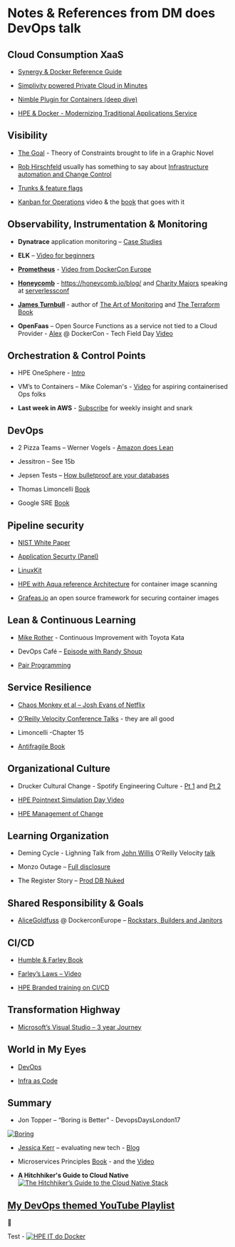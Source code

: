 # Notes & References from DM does DevOps talk




## Cloud Consumption XaaS

* [Synergy & Docker Reference Guide](https://www.hpe.com/h20195/V2/Getdocument.aspx?docname=a00008645enw)

* [Simplivity powered Private Cloud in Minutes](https://h20195.www2.hpe.com/V2/GetPDF.aspx/a00008252ENW.pdf)

* [Nimble Plugin for Containers (deep dive)](https://www.youtube.com/watch?list=PLinuRwpnsHad0tatAfa4kIWQzGNkiHqW1&v=h-xnYVgzfro) 

* [HPE & Docker - Modernizing Traditional Applications Service](https://www.hpe.com/h20195/V2/Getdocument.aspx?docname=a00020124enw)

## Visibility

* [The Goal](https://wordery.com/the-goal-eliyahu-m-goldratt-9780884272076) - Theory of Constraints brought to life in a Graphic Novel

* [Rob Hirschfeld](https://www.twitter.com/zehickle) usually has something to say about [Infrastructure automation and Change Control](https://robhirschfeld.com/)

* [Trunks & feature flags](https://featureflags.io/2016/01/14/trunk-based-development/)  

* [Kanban for Operations](https://www.youtube.com/watch?v=coRx-onQ09Y) video & the [book](https://www.bookdepository.com/Making-Work-Visible-Dominica-Degrandis/9781942788157) that goes with it

## Observability, Instrumentation & Monitoring

* **Dynatrace** application monitoring – [Case Studies](https://www.dynatrace.com/company/customers/)

*   **ELK** – [Video for beginners](https://www.youtube.com/watch?v=MRMgd6E9AXE)

*   **[Prometheus](https://www.prometheus.io)** - [Video from DockerCon Europe](https://www.youtube.com/watch?v=PDxcEzu62jk)

*   **[Honeycomb](https://www.honeycomb.io)** - https://honeycomb.io/blog/
 and [Charity Majors](Https://www.twitter.com/mipsytipsy) speaking at [serverlessconf](https://www.youtube.com/watch?v=hG39tB5qqMc) 

*   **[James Turnbull](https://twitter.com/kartar)** - author of [The Art of Monitoring]() and [The Terraform Book]()

*   **OpenFaas** – Open Source Functions as a service not tied to a Cloud Provider - [Alex](https://www.twitter.com/alexellisuk) @ DockerCon - Tech Field Day [Video](https://www.youtube.com/watch?v=C3agSKv2s_w)

## Orchestration & Control Points

* HPE OneSphere - [Intro](https://www.youtube.com/watch?v=TyESpD4iklU)

* VM’s to Containers – Mike Coleman's  - [Video](https://www.youtube.com/watch?v=kT76aLugp48) for aspiring containerised Ops folks

* **Last week in AWS** - [Subscribe](https://lastweekinaws.com/) for weekly insight and snark

## DevOps

* 2 Pizza Teams – Werner Vogels - [Amazon does Lean](https://vimeo.com/29719577)

* Jessitron – See 15b

* Jepsen Tests – [How bulletproof are your databases](https://jepsen.io/analyses)

* Thomas Limoncelli [Book](https://wordery.com/the-practice-of-cloud-system-administration-thomas-a-limoncelli-9780321943187)

* Google SRE [Book](https://landing.google.com/sre/book.html)

## Pipeline security

* [NIST White Paper](https://www.nist.gov/publications/nist-guidance-application-container-security)

* [Application Securty (Panel)](https://www.youtube.com/watch?v=_MNHkkI9TBk)

* [LinuxKit](https://github.com/linuxkit/linuxkit)

* [HPE with Aqua reference Architecture](https://www.hpe.com/h20195/V2/Getdocument.aspx?docname=a00020438enw) for container image scanning

* [Grafeas.io](https://grafeas.io/blog/) an open source framework for securing container images

## Lean & Continuous Learning

* [Mike Rother](http://www-personal.umich.edu/~mrother/Homepage.html) - Continuous Improvement with Toyota Kata

* DevOps Café – [Episode with Randy Shoup](http://devopscafe.org/show/2017/10/11/devops-cafe-episode-76-randy-shoup.html)

* [Pair Programming](https://collaboration.csc.ncsu.edu/laurie/Papers/XPSardinia.PDF)

## Service Resilience

* [Chaos Monkey et al – Josh Evans of Netflix](https://www.youtube.com/watch?v=9R710ry-Cbo)

* [O’Reilly Velocity Conference Talks](https://www.youtube.com/playlist?list=PL055Epbe6d5br5pYNZ9mTCKl4EKS1Nk0Y) - they are all good

* Limoncelli  -Chapter 15

* [Antifragile Book](https://wordery.com/antifragile-nassim-nicholas-taleb-9780141038223)

## Organizational Culture

* Drucker Cultural Change - Spotify Engineering Culture - [Pt 1](https://vimeo.com/85490944) and [Pt 2](https://vimeo.com/94950270)

* [HPE Pointnext Simulation Day Video](https://www.youtube.com/watch?v=1VSEvX_ZvOI)

* [HPE Management of Change](https://www.youtube.com/watch?v=WgKFDAALmp4)

 ## Learning Organization

* Deming Cycle - Lighning Talk from [John Willis](https://www.twitter.com/botchagalupe) O'Reilly Velocity [talk](https://www.youtube.com/watch?v=QcRWQIL5qus)

* Monzo Outage – [Full disclosure](https://community.monzo.com/t/resolved-current-account-payments-may-fail-major-outage-27-10-2017/26296/94)

* The Register Story – [Prod DB Nuked](https://www.theregister.co.uk/2017/06/05/dev_accidentally_nuked_production_database_was_allegedly_instantly_fired/)

## Shared Responsibility & Goals

* [AliceGoldfuss](https://www.twitter.com/alicegoldfuss) @ DockerconEurope – [Rockstars, Builders and Janitors](https://www.youtube.com/watch?v=eZp3W4qYhJc)

## CI/CD

* [Humble & Farley Book](https://wordery.com/continuous-delivery-jez-humble-9780321601919)

* [Farley’s Laws – Video](https://www.youtube.com/watch?v=dQzkT5A95Go)

* [HPE Branded training on CI/CD](https://www.hpe.com/h20195/V2/Getdocument.aspx?docname=a00000481enw)

## Transformation Highway

* [Microsoft’s Visual Studio – 3 year Journey](https://www.visualstudio.com/learn/devops-at-microsoft/)

## World in My Eyes

* [DevOps](https://www.edx.org/course/introduction-devops-transforming-linuxfoundationx-lfs161x)

* [Infra as Code](https://www.visualstudio.com/learn/what-is-infrastructure-as-code/)

## Summary

* Jon Topper – “Boring is Better” - DevopsDaysLondon17 

[![Boring](https://i.ytimg.com/vi/90EUfSpk96M/hqdefault.jpg)](https://www.youtube.com/watch?v=90EUfSpk96M)

* [Jessica Kerr](https://www.twitter.com/jessitron) – evaluating new tech - [Blog](https://blog.codeship.com/growing-tech-stack-say-no/)

* Microservices Principles [Book](https://wordery.com/building-microservices-sam-newman-9781491950357) - and the [Video](https://www.youtube.com/watch?v=PFQnNFe27kU)  

* **A Hitchhiker's Guide to Cloud Native**
 [![The Hitchhiker’s Guide to the Cloud Native Stack](https://i.ytimg.com/vi/eMMkOyZwam4/hqdefault.jpg)](https://www.youtube.com/watch?v=eMMkOyZwam4)

## [My DevOps themed YouTube Playlist](https://www.youtube.com/playlist?list=PLL8kb_z2JqF4U6nxeUUO3mnMj-yMsFnhu)

:rocket:


Test - 
[![HPE IT do Docker](http://img.youtube.com/vi/Urplr9ojyfs/0.jpg)](http://www.youtube.com/watch?v=Urplr9ojyfs)